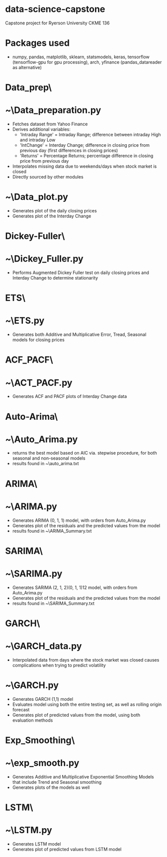 # data-science-capstone
Capstone project for Ryerson University CKME 136

# Packages used
  - numpy, pandas, matplotlib, sklearn, statsmodels, keras, tensorflow (tensorflow-gpu for gpu processing), arch, yfinance (pandas_datareader as alternative)

# Data_prep\
  # ~\Data_preparation.py
  - Fetches dataset from Yahoo Finance
  - Derives additional variables:
    - 'Intraday Range' = Intraday Range; difference between intraday High and intraday Low
    - 'IntChange' = Interday Change; difference in closing price from previous day (first differences in closing prices)
    - 'Returns' = Percentage Returns; percentage difference in closing price from previous day
  - Interpolates missing data due to weekends/days when stock market is closed
  - Directly sourced by other modules
  # ~\Data_plot.py
  - Generates plot of the daily closing prices
  - Generates plot of the Interday Change 
  
# Dickey-Fuller\
  # ~\Dickey_Fuller.py
  - Performs Augmented Dickey Fuller test on daily closing prices and Interday Change to determine stationarity

# ETS\
  # ~\ETS.py
  - Generates both Additive and Multiplicative Error, Tread, Seasonal models for closing prices
  
# ACF_PACF\
  # ~\ACT_PACF.py
  - Generates ACF and PACF plots of Interday Change data

# Auto-Arima\
  # ~\Auto_Arima.py
  - returns the best model based on AIC via. stepwise procedure, for both seasonal and non-seasonal models
  - results found in ~\auto_arima.txt

# ARIMA\
  # ~\ARIMA.py
  - Generates ARIMA (0, 1, 1) model, with orders from Auto_Arima.py
  - Generates plot of the residuals and the predicted values from the model
  - results found in ~\ARIMA_Summary.txt
  
# SARIMA\
  # ~\SARIMA.py
  - Generates SARIMA (2, 1, 2)(0, 1, 1)12 model, with orders from Auto_Arima.py
  - Generates plot of the residuals and the predicted values from the model
  - results found in ~\SARIMA_Summary.txt
  
# GARCH\
  # ~\GARCH_data.py
  - Interpolated data from days where the stock market was closed causes complications when trying to predict volatility
  # ~\GARCH.py
  - Generates GARCH (1,1) model
  - Evaluates model using both the entire testing set, as well as rolling origin forecast
  - Generates plot of predicted values from the model, using both evaluation methods
  
# Exp_Smoothing\
  # ~\exp_smooth.py
  - Generates Additive and Multiplicative Exponential Smoothing Models that include Trend and Seasonal smoothing
  - Generates plots of the models as well
  
# LSTM\
  # ~\LSTM.py
  - Generates LSTM model 
  - Generates plot of predicted values from LSTM model
